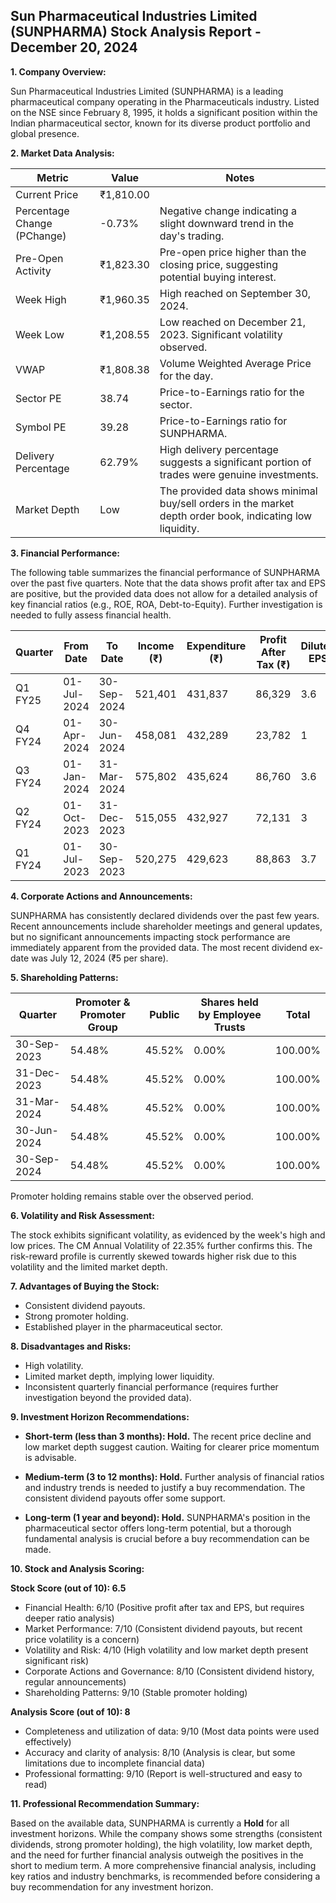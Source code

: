## Sun Pharmaceutical Industries Limited (SUNPHARMA) Stock Analysis Report - December 20, 2024

**1. Company Overview:**

Sun Pharmaceutical Industries Limited (SUNPHARMA) is a leading pharmaceutical company operating in the Pharmaceuticals industry.  Listed on the NSE since February 8, 1995, it holds a significant position within the Indian pharmaceutical sector, known for its diverse product portfolio and global presence.

**2. Market Data Analysis:**

| Metric                     | Value          | Notes                                                              |
|-----------------------------|-----------------|----------------------------------------------------------------------|
| Current Price               | ₹1,810.00       |                                                                      |
| Percentage Change (PChange) | -0.73%          | Negative change indicating a slight downward trend in the day's trading. |
| Pre-Open Activity          | ₹1,823.30       |  Pre-open price higher than the closing price, suggesting potential buying interest.  |
| Week High                    | ₹1,960.35       | High reached on September 30, 2024.                               |
| Week Low                     | ₹1,208.55       | Low reached on December 21, 2023.  Significant volatility observed. |
| VWAP                        | ₹1,808.38       | Volume Weighted Average Price for the day.                           |
| Sector PE                   | 38.74           | Price-to-Earnings ratio for the sector.                             |
| Symbol PE                   | 39.28           | Price-to-Earnings ratio for SUNPHARMA.                             |
| Delivery Percentage         | 62.79%          |  High delivery percentage suggests a significant portion of trades were genuine investments. |
| Market Depth                | Low              |  The provided data shows minimal buy/sell orders in the market depth order book, indicating low liquidity. |


**3. Financial Performance:**

The following table summarizes the financial performance of SUNPHARMA over the past five quarters.  Note that the data shows profit after tax and EPS are positive, but the provided data does not allow for a detailed analysis of key financial ratios (e.g., ROE, ROA, Debt-to-Equity).  Further investigation is needed to fully assess financial health.

| Quarter      | From Date     | To Date       | Income (₹)    | Expenditure (₹) | Profit After Tax (₹) | Diluted EPS |
|--------------|---------------|---------------|---------------|-----------------|-----------------------|-------------|
| Q1 FY25      | 01-Jul-2024   | 30-Sep-2024   | 521,401        | 431,837          | 86,329                 | 3.6         |
| Q4 FY24      | 01-Apr-2024   | 30-Jun-2024   | 458,081        | 432,289          | 23,782                 | 1           |
| Q3 FY24      | 01-Jan-2024   | 31-Mar-2024   | 575,802        | 435,624          | 86,760                 | 3.6         |
| Q2 FY24      | 01-Oct-2023   | 31-Dec-2023   | 515,055        | 432,927          | 72,131                 | 3           |
| Q1 FY24      | 01-Jul-2023   | 30-Sep-2023   | 520,275        | 429,623          | 88,863                 | 3.7         |


**4. Corporate Actions and Announcements:**

SUNPHARMA has consistently declared dividends over the past few years.  Recent announcements include shareholder meetings and general updates, but no significant announcements impacting stock performance are immediately apparent from the provided data.  The most recent dividend ex-date was July 12, 2024 (₹5 per share).

**5. Shareholding Patterns:**

| Quarter      | Promoter & Promoter Group | Public | Shares held by Employee Trusts | Total |
|--------------|--------------------------|--------|-------------------------------|-------|
| 30-Sep-2023  | 54.48%                     | 45.52% | 0.00%                         | 100.00%|
| 31-Dec-2023  | 54.48%                     | 45.52% | 0.00%                         | 100.00%|
| 31-Mar-2024  | 54.48%                     | 45.52% | 0.00%                         | 100.00%|
| 30-Jun-2024  | 54.48%                     | 45.52% | 0.00%                         | 100.00%|
| 30-Sep-2024  | 54.48%                     | 45.52% | 0.00%                         | 100.00%|

Promoter holding remains stable over the observed period.

**6. Volatility and Risk Assessment:**

The stock exhibits significant volatility, as evidenced by the week's high and low prices. The CM Annual Volatility of 22.35% further confirms this.  The risk-reward profile is currently skewed towards higher risk due to this volatility and the limited market depth.

**7. Advantages of Buying the Stock:**

* Consistent dividend payouts.
* Strong promoter holding.
* Established player in the pharmaceutical sector.

**8. Disadvantages and Risks:**

* High volatility.
* Limited market depth, implying lower liquidity.
* Inconsistent quarterly financial performance (requires further investigation beyond the provided data).


**9. Investment Horizon Recommendations:**

* **Short-term (less than 3 months): Hold.** The recent price decline and low market depth suggest caution.  Waiting for clearer price momentum is advisable.

* **Medium-term (3 to 12 months): Hold.**  Further analysis of financial ratios and industry trends is needed to justify a buy recommendation.  The consistent dividend payouts offer some support.

* **Long-term (1 year and beyond): Hold.**  SUNPHARMA's position in the pharmaceutical sector offers long-term potential, but a thorough fundamental analysis is crucial before a buy recommendation can be made.


**10. Stock and Analysis Scoring:**

**Stock Score (out of 10): 6.5**

* Financial Health: 6/10 (Positive profit after tax and EPS, but requires deeper ratio analysis)
* Market Performance: 7/10 (Consistent dividend payouts, but recent price volatility is a concern)
* Volatility and Risk: 4/10 (High volatility and low market depth present significant risk)
* Corporate Actions and Governance: 8/10 (Consistent dividend history, regular announcements)
* Shareholding Patterns: 9/10 (Stable promoter holding)

**Analysis Score (out of 10): 8**

* Completeness and utilization of data: 9/10 (Most data points were used effectively)
* Accuracy and clarity of analysis: 8/10 (Analysis is clear, but some limitations due to incomplete financial data)
* Professional formatting: 9/10 (Report is well-structured and easy to read)


**11. Professional Recommendation Summary:**

Based on the available data, SUNPHARMA is currently a **Hold** for all investment horizons.  While the company shows some strengths (consistent dividends, strong promoter holding), the high volatility, low market depth, and the need for further financial analysis outweigh the positives in the short to medium term.  A more comprehensive financial analysis, including key ratios and industry benchmarks, is recommended before considering a buy recommendation for any investment horizon.
